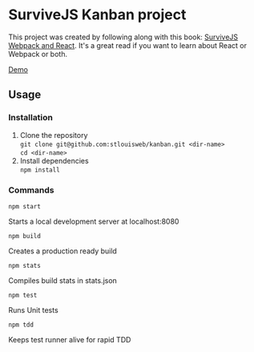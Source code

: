 # SurviveJS Kanban project
This project was created by following along with this book: [SurviveJS Webpack and React](http://survivejs.com/webpack_react/introduction/). It's a great read if you want to learn about React or Webpack or both.

[Demo](http://stlouisweb.github.io/kanban/)

## Usage

### Installation

1. Clone the repository     
        `git clone git@github.com:stlouisweb/kanban.git <dir-name>`    
        `cd <dir-name>`
2. Install dependencies     
        `npm install`

### Commands
    npm start
Starts a local development server at localhost:8080

    npm build
Creates a production ready build    

    npm stats
Compiles build stats in stats.json

    npm test
Runs Unit tests

    npm tdd
Keeps test runner alive for rapid TDD
